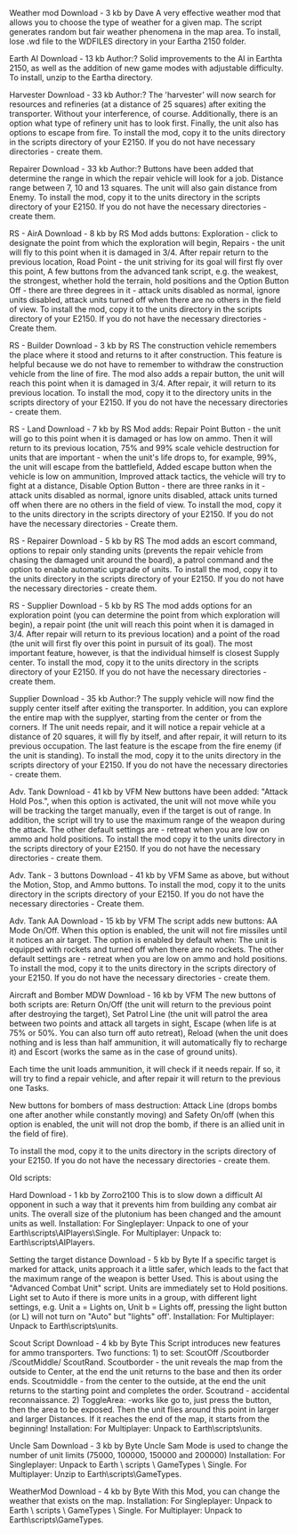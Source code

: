 Weather mod	Download - 3 kb	by Dave
A very effective weather mod that allows you to choose the type of weather for a given map. The script generates random but fair weather phenomena in the map area. To install, lose .wd file to the WDFILES directory in your Eartha 2150 folder.

Earth AI	Download - 13 kb	Author:?
Solid improvements to the AI in Earthta 2150, as well as the addition of new game modes with adjustable difficulty. To install, unzip to the Eartha directory.

Harvester	Download - 33 kb	Author:?
The 'harvester' will now search for resources and refineries (at a distance of 25 squares) after exiting the transporter. Without your interference, of course. Additionally, there is an option what type of refinery unit has to look first. Finally, the unit also has options to escape from fire. To install the mod, copy it to the units directory in the scripts directory of your E2150. If you do not have necessary directories - create them.

Repairer	Download - 33 kb	Author:?
Buttons have been added that determine the range in which the repair vehicle will look for a job. Distance range between 7, 10 and 13 squares. The unit will also gain distance from Enemy. To install the mod, copy it to the units directory in the scripts directory of your E2150. If you do not have the necessary directories - create them.

RS - AirA	Download - 8 kb	by RS
Mod adds buttons: Exploration - click to designate the point from which the exploration will begin, Repairs - the unit will fly to this point when it is damaged in 3/4. After repair return to the previous location, Road Point - the unit striving for its goal will first fly over this point, A few buttons from the advanced tank script, e.g. the weakest, the strongest, whether hold the terrain, hold positions and the Option Button Off - there are three degrees in it - attack units disabled as normal, ignore units disabled, attack units turned off when there are no others in the field of view. To install the mod, copy it to the units directory in the scripts directory of your E2150. If you do not have the necessary directories - Create them.

RS - Builder	Download - 3 kb	by RS
The construction vehicle remembers the place where it stood and returns to it after construction. This feature is helpful because we do not have to remember to withdraw the construction vehicle from the line of fire. The mod also adds a repair button, the unit will reach this point when it is damaged in 3/4. After repair, it will return to its previous location. To install the mod, copy it to the directory units in the scripts directory of your E2150. If you do not have the necessary directories - create them.

RS - Land	Download - 7 kb	by RS
Mod adds: Repair Point Button - the unit will go to this point when it is damaged or has low on ammo. Then it will return to its previous location, 75% and 99% scale vehicle destruction for units that are important - when the unit's life drops to, for example, 99%, the unit will escape from the battlefield, Added escape button when the vehicle is low on ammunition, Improved attack tactics, the vehicle will try to fight at a distance, Disable Option Button - there are three ranks in it - attack units disabled as normal, ignore units disabled, attack units turned off when there are no others in the field of view. To install the mod, copy it to the units directory in the scripts directory of your E2150. If you do not have the necessary directories - Create them.

RS - Repairer	Download - 5 kb	by RS
The mod adds an escort command, options to repair only standing units (prevents the repair vehicle from chasing the damaged unit around the board), a patrol command and the option to enable automatic upgrade of units. To install the mod, copy it to the units directory in the scripts directory of your E2150. If you do not have the necessary directories - create them.

RS - Supplier	Download - 5 kb	by RS
The mod adds options for an exploration point (you can determine the point from which exploration will begin), a repair point (the unit will reach this point when it is damaged in 3/4. After repair will return to its previous location) and a point of the road (the unit will first fly over this point in pursuit of its goal). The most important feature, however, is that the individual himself is closest Supply center. To install the mod, copy it to the units directory in the scripts directory of your E2150. If you do not have the necessary directories - create them.
 

Supplier	Download - 35 kb	Author:?
The supply vehicle will now find the supply center itself after exiting the transporter. In addition, you can explore the entire map with the supplyer, starting from the center or from the corners. If The unit needs repair, and it will notice a repair vehicle at a distance of 20 squares, it will fly by itself, and after repair, it will return to its previous occupation. The last feature is the escape from the fire enemy (if the unit is standing). To install the mod, copy it to the units directory in the scripts directory of your E2150. If you do not have the necessary directories - create them.

Adv. Tank	Download - 41 kb	by VFM
New buttons have been added: "Attack Hold Pos.", when this option is activated, the unit will not move while you will be tracking the target manually, even if the target is out of range. In addition, the script will try to use the maximum range of the weapon during the attack. The other default settings are - retreat when you are low on ammo and hold positions. To install the mod copy it to the units directory in the scripts directory of your E2150. If you do not have the necessary directories - create them.

Adv. Tank - 3 buttons	Download - 41 kb	by VFM
Same as above, but without the Motion, Stop, and Ammo buttons. To install the mod, copy it to the units directory in the scripts directory of your E2150. If you do not have the necessary directories - Create them.

Adv. Tank AA	Download - 15 kb	by VFM
The script adds new buttons: AA Mode On/Off. When this option is enabled, the unit will not fire missiles until it notices an air target. The option is enabled by default when: The unit is equipped with rockets and turned off when there are no rockets. The other default settings are - retreat when you are low on ammo and hold positions. To install the mod, copy it to the units directory in the scripts directory of your E2150. If you do not have the necessary directories - create them.

Aircraft and Bomber MDW	Download - 16 kb	by VFM
The new buttons of both scripts are: Return On/Off (the unit will return to the previous point after destroying the target), Set Patrol Line (the unit will patrol the area between two points and attack all targets in sight, Escape (when life is at 75% or 50%. You can also turn off auto retreat), Reload (when the unit does nothing and is less than half ammunition, it will automatically fly to recharge it) and Escort (works the same as in the case of ground units).

Each time the unit loads ammunition, it will check if it needs repair. If so, it will try to find a repair vehicle, and after repair it will return to the previous one Tasks.

New buttons for bombers of mass destruction: Attack Line (drops bombs one after another while constantly moving) and Safety On/off (when this option is enabled, the unit will not drop the bomb, if there is an allied unit in the field of fire).

To install the mod, copy it to the units directory in the scripts directory of your E2150. If you do not have the necessary directories - create them.
 

 

Old scripts:

Hard	Download - 1 kb	by Zorro2100
This is to slow down a difficult AI opponent in such a way that it prevents him from building any combat air units. The overall size of the plutonium has been changed and the amount units as well. Installation: For Singleplayer: Unpack to one of your Earth\scripts\AIPlayers\Single. For Multiplayer: Unpack to: Earth\scripts\AIPlayers.

Setting the target distance	Download - 5 kb	by Byte
If a specific target is marked for attack, units approach it a little safer, which leads to the fact that the maximum range of the weapon is better Used. This is about using the "Advanced Combat Unit" script. Units are immediately set to Hold positions. Light set to Auto if there is more units in a group, with different light settings, e.g. Unit a = Lights on, Unit b = Lights off, pressing the light button (or L) will not turn on "Auto" but "lights" off'. Installation: For Multiplayer: Unpack to Earth\scripts\units.

Scout Script	Download - 4 kb	by Byte
This Script introduces new features for ammo transporters. Two functions: 1) to set: ScoutOff /Scoutborder /ScoutMiddle/ ScoutRand. Scoutborder - the unit reveals the map from the outside to Center, at the end the unit returns to the base and then its order ends. Scoutmiddle - from the center to the outside, at the end the unit returns to the starting point and completes the order. Scoutrand - accidental reconnaissance. 2) ToggleArea: -works like go to, just press the button, then the area to be exposed. Then the unit flies around this point in larger and larger Distances. If it reaches the end of the map, it starts from the beginning! Installation: For Multiplayer: Unpack to Earth\scripts\units.

Uncle Sam	Download - 3 kb	by Byte
Uncle Sam Mode is used to change the number of unit limits (75000, 100000, 150000 and 200000) Installation: For Singleplayer: Unpack to Earth \\ scripts \\ GameTypes \\ Single. For Multiplayer: Unzip to Earth\scripts\GameTypes.

WeatherMod	Download - 4 kb	by Byte
With this Mod, you can change the weather that exists on the map. Installation: For Singleplayer: Unpack to Earth \\ scripts \\ GameTypes \\ Single. For Multiplayer: Unpack to Earth\scripts\GameTypes.

